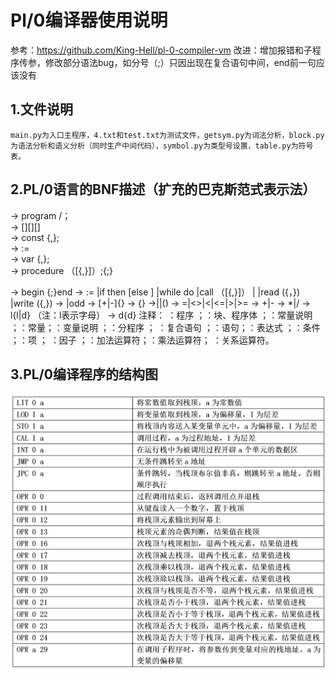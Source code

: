 # Pl/0编译器使用说明

参考：https://github.com/King-Hell/pl-0-compiler-vm
改进：增加报错和子程序传参，修改部分语法bug，如分号（;）只因出现在复合语句中间，end前一句应该没有

## 1.文件说明
	main.py为入口主程序，4.txt和test.txt为测试文件，getsym.py为词法分析，block.py为语法分析和语义分析（同时生产中间代码），symbol.py为类型号设置，table.py为符号表。

## 2.PL/0语言的BNF描述（扩充的巴克斯范式表示法）
<prog> → program /<id>；<block>  
<block> → [<condecl>][<vardecl>][<proc>]<body>  
<condecl> → const <const>{,<const>};  
<const> → <id>:=<integer>  
<vardecl> → var <id>{,<id>};  
<proc> → procedure <id>（[<id>{,<id>}]）;<block>{;<proc>}  
<body> → begin <statement>{;<statement>}end  
<statement> → <id> := <exp>                 
|if <lexp> then <statement>[else <statement>]  
               |while <lexp> do <statement>  
               |call <id>（[<exp>{,<exp>}]）  
               |<body>  
               |read (<id>{，<id>})  
               |write (<exp>{,<exp>})  
<lexp> → <exp> <lop> <exp>|odd <exp>  
<exp> → [+|-]<term>{<aop><term>}  
<term> → <factor>{<mop><factor>}  
<factor>→<id>|<integer>|(<exp>)  
<lop> → =|<>|<|<=|>|>=  
<aop> → +|-  
<mop> → *|/  
<id> → l{l|d}   （注：l表示字母）  
<integer> → d{d}  
注释：  
<prog>：程序 ；<block>：块、程序体 ；<condecl>：常量说明 ；<const>：常量；<vardecl>：变量说明 ；<proc>：分程序 ； <body>：复合语句 ；<statement>：语句；<exp>：表达式 ；<lexp>：条件 ；<term>：项 ； <factor>：因子 ；<aop>：加法运算符；<mop>：乘法运算符； <lop>：关系运算符。

## 3.PL/0编译程序的结构图
![image](https://github.com/Wlhang/pl-0-compiler/blob/master/picture/%E6%8C%87%E4%BB%A4%E5%8A%9F%E8%83%BD%E8%A1%A8.png)
